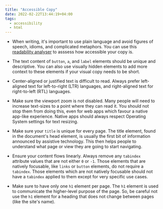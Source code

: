 ```yaml
---
title: "Accessible Copy"
date: 2022-02-22T13:44:19+04:00
tags:
  - accessibility
  - html
---
```


- When writing, it's important to use plain language and avoid figures of speech, idioms, and complicated metaphors. You can use this [readability analyser](https://datayze.com/readability-analyzer.php) to asssess how accessible your copy is.

- The text content of `button`, `a`, and `label` elements should be unique and descriptive. You can also use visually hidden elements to add more context to these elements if your visual copy needs to be short.

- Center-aligned or justified text is difficult to read. Always prefer left-aligned text for left-to-right (LTR) languages, and right-aligned text for right-to-left (RTL) languages.

- Make sure the viewport zoom is not disabled. Many people will need to increase text-sizes to a point where they can read it. You should not stop them from doing this, even for web apps which favour a native app-like experience. Native apps should always respect Operating System settings for text resizing.

- Make sure your `title` is unique for every page. The title element, found in the document's head element, is usually the first bit of information announced by assistive technology. This then helps people to understand what page or view they are going to start navigating.

- Ensure your content flows linearly. Always remove any `tabindex` attribute values that are not either `0` or `-1`. Those elements that are natively focusable, like `links` or `button` elements, do not require a `tabindex`. Those elements which are not natively focusable should not have a `tabindex` applied to them except for very specific use cases.

- Make sure to have only one `h1` element per page. The `h1` element is used to communicate the higher-level purpose of the page. So, be careful not use the `h1` element for a heading that does not change between pages (like the site's name).